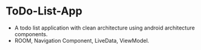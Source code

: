 # ToDo-List-App

* A todo list application with clean architecture using android architecture components.
* ROOM, Navigation Component, LiveData, ViewModel.
